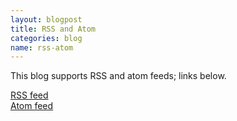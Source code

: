 ```yaml
---
layout: blogpost
title: RSS and Atom
categories: blog
name: rss-atom
---
```


This blog supports RSS and atom feeds; links below.

[RSS feed][rss]  
[Atom feed][atom]

[rss]: /rss.xml
[atom]: /atom.xml
[email]: mailto:patrick.murray@lucid3.org